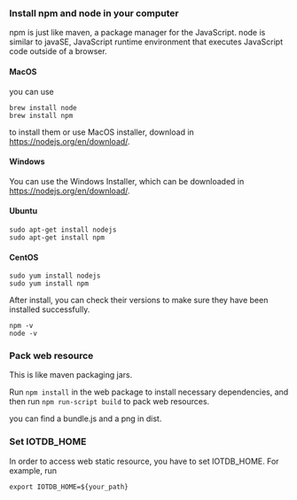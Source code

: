 <!--

    Licensed to the Apache Software Foundation (ASF) under one
    or more contributor license agreements.  See the NOTICE file
    distributed with this work for additional information
    regarding copyright ownership.  The ASF licenses this file
    to you under the Apache License, Version 2.0 (the
    "License"); you may not use this file except in compliance
    with the License.  You may obtain a copy of the License at

        http://www.apache.org/licenses/LICENSE-2.0

    Unless required by applicable law or agreed to in writing,
    software distributed under the License is distributed on an
    "AS IS" BASIS, WITHOUT WARRANTIES OR CONDITIONS OF ANY
    KIND, either express or implied.  See the License for the
    specific language governing permissions and limitations
    under the License.

-->

### Install npm and node in your computer

npm is just like maven, a package manager for the JavaScript. node is similar to javaSE, JavaScript runtime environment that executes JavaScript code outside of a browser.

#### MacOS

you can use
```
brew install node
brew install npm
```
to install them or use MacOS installer, download in https://nodejs.org/en/download/.

#### Windows

You can use the Windows Installer, which can be downloaded in https://nodejs.org/en/download/.

#### Ubuntu

```
sudo apt-get install nodejs
sudo apt-get install npm
```

#### CentOS

```
sudo yum install nodejs
sudo yum install npm
```

After install, you can check their versions to make sure they have been installed successfully.

```
npm -v
node -v
```

### Pack web resource

This is like maven packaging jars. 

Run `npm install` in the web package to install necessary dependencies, and then run `npm run-script build` to pack web resources.

you can find a bundle.js and a png in dist.

### Set IOTDB_HOME 

In order to access web static resource, you have to set IOTDB_HOME. For example, run

```
export IOTDB_HOME=${your_path}
```


